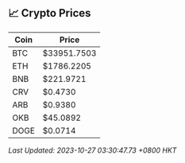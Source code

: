 ## 📈 Crypto Prices

| Coin | Price |
| ---- | ----- |
| BTC | $33951.7503 |
| ETH | $1786.2205 |
| BNB | $221.9721 |
| CRV | $0.4730 |
| ARB | $0.9380 |
| OKB | $45.0892 |
| DOGE | $0.0714 |

_Last Updated: 2023-10-27 03:30:47.73 +0800 HKT_